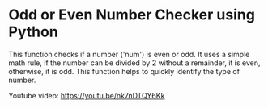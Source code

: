 # Odd or Even Number Checker using Python
This function checks if a number ('num') is even or odd. It uses a simple math rule, if the number can be divided by 2 without a remainder, it is even, otherwise, it is odd. This function helps to quickly identify the type of number.

Youtube video: https://youtu.be/nk7nDTQY6Kk
